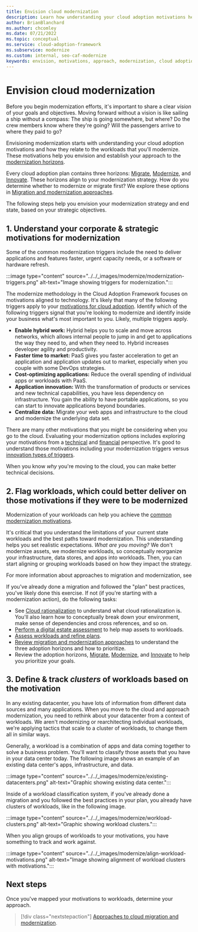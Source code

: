 ```yaml
---
title: Envision cloud modernization
description: Learn how understanding your cloud adoption motivations help you establish your approach to the modernization horizons, as part of your cloud adoption-related modernization plan.
author: BrianBlanchard
ms.author: chcomley
ms.date: 07/21/2022
ms.topic: conceptual
ms.service: cloud-adoption-framework
ms.subservice: modernize
ms.custom: internal, seo-caf-modernize
keywords: envision, motivations, approach, modernization, cloud adoption framework
---
```

# Envision cloud modernization

Before you begin modernization efforts, it's important to share a clear *vision* of your goals and objectives. Moving forward without a vision is like sailing a ship without a compass: The ship is going somewhere, but where? Do the crew members know where they're going? Will the passengers arrive to where they paid to go?

Envisioning modernization starts with understanding your cloud adoption motivations and how they relate to the workloads that you'll modernize. These motivations help you envision and establish your approach to the [modernization horizons](../../adopt/index.md).

Every cloud adoption plan contains three horizons: [Migrate](../../get-started/migrate.md), [Modernize](index.md), and [Innovate](../../get-started/innovate.md). These horizons align to your modernization strategy. How do you determine whether to modernize or migrate first? We explore these options in [Migration and modernization approaches](../../adopt/migrate-modernize-approaches.md).

The following steps help you envision your modernization strategy and end state, based on your strategic objectives.

## 1. Understand your corporate & strategic motivations for modernization

Some of the common modernization triggers include the need to deliver applications and features faster, urgent capacity needs, or a software or hardware refresh.

:::image type="content" source="../../_images/modernize/modernization-triggers.png" alt-text="Image showing triggers for modernization.":::

The modernize methodology in the Cloud Adoption Framework focuses on motivations aligned to technology.
It's likely that many of the following triggers apply to your [motivations for cloud adoption](../../strategy/motivations.md). Identify which of the following triggers signal that you're looking to modernize and identify inside your business what's most important to you. Likely, multiple triggers apply.

- **Enable hybrid work:** Hybrid helps you to scale and move across networks, which allows internal people to jump in and get to applications the way they need to, and when they need to. Hybrid increases developer agility and productivity.
- **Faster time to market:** PaaS gives you faster acceleration to get an application and application updates out to market, especially when you couple with some DevOps strategies.
- **Cost-optimizing applications:** Reduce the overall spending of individual apps or workloads with PaaS.
- **Application innovation:** With the transformation of products or services and new technical capabilities, you have less dependency on infrastructure. You gain the ability to have portable applications, so you can start to innovate applications beyond boundaries.
- **Centralize data:** Migrate your web apps and infrastructure to the cloud and modernize the underlying data set.

There are many other motivations that you might be considering when you go to the cloud. Evaluating your modernization options includes exploring your motivations from a [technical](evaluate-modernization-options.md#technical-indicators) and [financial](evaluate-modernization-options.md#financial-indicators) perspective. It's good to understand those motivations including your modernization triggers versus [innovation types of triggers](/azure/cloud-adoption-framework/innovate/).

When you know *why* you're moving to the cloud, you can make better technical decisions.

## 2. Flag workloads, which could better deliver on those motivations if they were to be modernized

Modernization of your workloads can help you achieve the [common modernization motivations](../../strategy/business-outcomes/data-innovations.md#data-innovations).

It's critical that you understand the limitations of your current state workloads and the best paths toward modernization. This understanding helps you set realistic expectations. *What are you moving?* We don't modernize assets, we modernize workloads, so conceptually reorganize your infrastructure, data stores, and apps into workloads. Then, you can start aligning or grouping workloads based on how they impact the strategy.

For more information about approaches to migration and modernization, see 

If you've already done a migration and followed the "plan" best practices, you've likely done this exercise. If not (if you're starting with a modernization action), do the following tasks:

- See [Cloud rationalization](/azure/cloud-adoption-framework/digital-estate/5-rs-of-rationalization) to understand what cloud rationalization is. You'll also learn how to conceptually break down your environment, make sense of dependencies and cross references, and so on.
- [Perform a digital estate assessment](../../plan/contoso-migration-assessment.md) to help map assets to workloads.
- [Assess workloads and refine plans](../../migrate/azure-migration-guide/assess.md).
- [Review migration and modernization approaches](../../adopt/migrate-modernize-approaches.md) to understand the three adoption horizons and how to prioritize.
- Review the adoption horizons, [Migrate](./../../migrate/index.md), [Modernize](index.md), and [Innovate](../../innovate/index.md) to help you prioritize your goals.

## 3. Define & track *clusters* of workloads based on the motivation

In any existing datacenter, you have lots of information from different data sources and many applications. When you move to the cloud and approach modernization, you need to rethink about your datacenter from a context of workloads. We aren't modernizing or rearchitecting individual workloads, we're applying tactics that scale to a cluster of workloads, to change them all in similar ways.

Generally, a workload is a combination of apps and data coming together to solve a business problem. You'll want to classify those assets that you have in your data center today. The following image shows an example of an existing data center's apps, infrastructure, and data.

:::image type="content" source="../../_images/modernize/existing-datacenters.png" alt-text="Graphic showing existing data center.":::

Inside of a workload classification system, if you've already done a migration and you followed the best practices in your plan, you already have clusters of workloads, like in the following image.

:::image type="content" source="../../_images/modernize/workload-clusters.png" alt-text="Graphic showing workload clusters.":::

When you align groups of workloads to your motivations, you have something to track and work against.

:::image type="content" source="../../_images/modernize/align-workload-motivations.png" alt-text="Image showing alignment of workload clusters with motivations.":::

## Next steps

Once you've mapped your motivations to workloads, determine your approach.

> [!div class="nextstepaction"]
> [Approaches to cloud migration and modernization](../../adopt/migrate-modernize-approaches.md).
